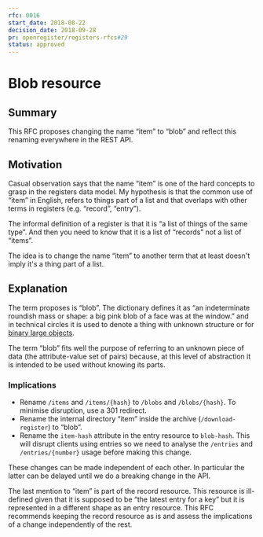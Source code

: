 ```yaml
---
rfc: 0016
start_date: 2018-08-22
decision_date: 2018-09-28
pr: openregister/registers-rfcs#29
status: approved
---
```


# Blob resource

## Summary

This RFC proposes changing the name “item” to “blob” and reflect this renaming
everywhere in the REST API.

## Motivation

Casual observation says that the name “item” is one of the hard concepts to
grasp in the registers data model. My hypothesis is that the common use of
“item” in English, refers to things part of a list and that overlaps with other
terms in registers (e.g. “record”, “entry”).

The informal definition of a register is that it is “a list of things of the
same type”. And then you need to know that it is a list of “records” not a
list of “items”.

The idea is to change the name “item” to another term that at least doesn't
imply it's a thing part of a list.

## Explanation

The term proposes is “blob”. The dictionary defines it as “an indeterminate
roundish mass or shape: a big pink blob of a face was at the window.” and in
technical circles it is used to denote a thing with unknown structure or for
[binary large objects](https://en.wikipedia.org/wiki/Binary_large_object).

The term “blob” fits well the purpose of referring to an unknown piece of data
(the attribute-value set of pairs) because, at this level of abstraction it is
intended to be used without knowing its parts.

### Implications

* Rename `/items` and `/items/{hash}` to `/blobs` and `/blobs/{hash}`. To
minimise disruption, use a 301 redirect.
* Rename the internal directory “item” inside the archive (`/download-register`)
  to “blob”.
* Rename the `item-hash` attribute in the entry resource to `blob-hash`. This
  will disrupt clients using entries so we need to analyse the `/entries` and
  `/entries/{number}` usage before making this change.


These changes can be made independent of each other. In particular the latter
can be delayed until we do a breaking change in the API.

The last mention to “item” is part of the record resource. This resource is
ill-defined given that it is supposed to be “the latest entry for a key” but
it is represented in a different shape as an entry resource. This RFC
recommends keeping the record resource as is and assess the implications of a
change independently of the rest.
